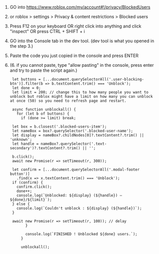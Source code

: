 1. GO into https://www.roblox.com/my/account#!/privacy/BlockedUsers
2. or roblox > settings > Privacy & content restrictions > Blocked users
3. Press F12 on your keyboard OR right click into anything and click "inspect" OR press CTRL + SHIFT + i
4. GO into the Console tab in the dev tool. (dev tool is what you opened in the step 3.)
5. Paste the code you just copied in the console and press ENTER
6. (6. if you cannot paste, type "allow pasting" in the console, press enter and try to paste the script again.)





        let buttons = [...document.querySelectorAll('.user-blocking-btn')].filter(b => b.textContent.trim() === 'Unblock');
        let done = 0;   
        let limit = 200; // change this to how many people you want to unblock but roblox might have a limit on how many you can unblock at once (50) so you need to refresh page and restart.

        async function unblockall() {
          for (let b of buttons) {
            if (done >= limit) break;

        let box = b.closest('.blocked-users-item');
        let nameBox = box?.querySelector('.blocked-user-name');
        let display = nameBox?.childNodes[0]?.textContent?.trim() || 'unknown';
        let handle = nameBox?.querySelector('.text-secondary')?.textContent?.trim() || '';

        b.click();
        await new Promise(r => setTimeout(r, 300));

        let confirm = [...document.querySelectorAll('.modal-footer button')]
          .find(x => x.textContent.trim() === 'Unblock');
        if (confirm) {
          confirm.click();
          done++;
          console.log(`Unblocked: ${display} (${handle}) — ${done}/${limit}`);
        } else {
          console.log(`Couldn't unblock : ${display} (${handle})`);
        }

        await new Promise(r => setTimeout(r, 100)); // delay
              }

              console.log(`FINISHED ! Unblocked ${done} users.`);
            }
        
            unblockall();
